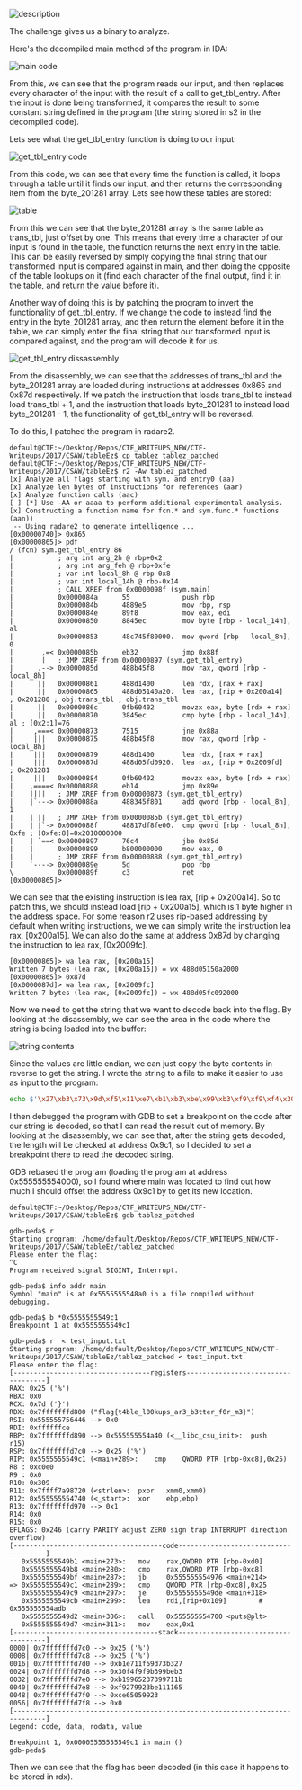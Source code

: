 ![description](images/description.png)

The challenge gives us a binary to analyze.

Here's the decompiled main method of the program in IDA:

![main code](images/main.png)

From this, we can see that the program reads our input, and then replaces every character of the input with the result of a call to get_tbl_entry. After the input is done being transformed, it compares the result to some constant string defined in the program (the string stored in s2 in the decompiled code).

Lets see what the get_tbl_entry function is doing to our input:

![get_tbl_entry code](images/get_tbl_entry.png)

From this code, we can see that every time the function is called, it loops through a table until it finds our input, and then returns the corresponding item from the byte_201281 array. Lets see how these tables are stored:

![table](images/table.png)

From this we can see that the byte_201281 array is the same table as trans_tbl, just offset by one. This means that every time a character of our input is found in the table, the function returns the next entry in the table. This can be easily reversed by simply copying the final string that our transformed input is compared against in main, and then doing the opposite of the table lookups on it (find each character of the final output, find it in the table, and return the value before it). 

Another way of doing this is by patching the program to invert the functionality of get_tbl_entry. If we change the code to instead find the entry in the byte_201281 array, and then return the element before it in the table, we can simply enter the final string that our transformed input is compared against, and the program will decode it for us.

![get_tbl_entry dissassembly](images/get_tbl_entry_dasm.png)

From the disassembly, we can see that the addresses of trans_tbl and the byte_201281 array are loaded during instructions at addresses 0x865 and 0x87d respectively. If we patch the instruction that loads trans_tbl to instead load trans_tbl + 1, and the instruction that loads byte_201281 to instead load byte_201281 - 1, the functionality of get_tbl_entry will be reversed.

To do this, I patched the program in radare2.

```
default@CTF:~/Desktop/Repos/CTF_WRITEUPS_NEW/CTF-Writeups/2017/CSAW/tableEz$ cp tablez tablez_patched
default@CTF:~/Desktop/Repos/CTF_WRITEUPS_NEW/CTF-Writeups/2017/CSAW/tableEz$ r2 -Aw tablez_patched
[x] Analyze all flags starting with sym. and entry0 (aa)
[x] Analyze len bytes of instructions for references (aar)
[x] Analyze function calls (aac)
[ ] [*] Use -AA or aaaa to perform additional experimental analysis.
[x] Constructing a function name for fcn.* and sym.func.* functions (aan))
 -- Using radare2 to generate intelligence ...
[0x00000740]> 0x865
[0x00000865]> pdf
/ (fcn) sym.get_tbl_entry 86
|           ; arg int arg_2h @ rbp+0x2
|           ; arg int arg_feh @ rbp+0xfe
|           ; var int local_8h @ rbp-0x8
|           ; var int local_14h @ rbp-0x14
|           ; CALL XREF from 0x0000098f (sym.main)
|           0x0000084a      55             push rbp
|           0x0000084b      4889e5         mov rbp, rsp
|           0x0000084e      89f8           mov eax, edi
|           0x00000850      8845ec         mov byte [rbp - local_14h], al
|           0x00000853      48c745f80000.  mov qword [rbp - local_8h], 0
|       ,=< 0x0000085b      eb32           jmp 0x88f
|       |   ; JMP XREF from 0x00000897 (sym.get_tbl_entry)
|      .--> 0x0000085d      488b45f8       mov rax, qword [rbp - local_8h]
|      ||   0x00000861      488d1400       lea rdx, [rax + rax]
|      ||   0x00000865      488d05140a20.  lea rax, [rip + 0x200a14]   ; 0x201280 ; obj.trans_tbl ; obj.trans_tbl
|      ||   0x0000086c      0fb60402       movzx eax, byte [rdx + rax]
|      ||   0x00000870      3845ec         cmp byte [rbp - local_14h], al ; [0x2:1]=76
|     ,===< 0x00000873      7515           jne 0x88a
|     |||   0x00000875      488b45f8       mov rax, qword [rbp - local_8h]
|     |||   0x00000879      488d1400       lea rdx, [rax + rax]
|     |||   0x0000087d      488d05fd0920.  lea rax, [rip + 0x2009fd]   ; 0x201281
|     |||   0x00000884      0fb60402       movzx eax, byte [rdx + rax]
|    ,====< 0x00000888      eb14           jmp 0x89e
|    ||||   ; JMP XREF from 0x00000873 (sym.get_tbl_entry)
|    |`---> 0x0000088a      488345f801     add qword [rbp - local_8h], 1
|    | ||   ; JMP XREF from 0x0000085b (sym.get_tbl_entry)
|    | |`-> 0x0000088f      48817df8fe00.  cmp qword [rbp - local_8h], 0xfe ; [0xfe:8]=0x2010000000
|    | `==< 0x00000897      76c4           jbe 0x85d
|    |      0x00000899      b800000000     mov eax, 0
|    |      ; JMP XREF from 0x00000888 (sym.get_tbl_entry)
|    `----> 0x0000089e      5d             pop rbp
\           0x0000089f      c3             ret
[0x00000865]> 
```

We can see that the existing instruction is lea rax, [rip + 0x200a14]. So to patch this, we should instead load [rip + 0x200a15], which is 1 byte higher in the address space. For some reason r2 uses rip-based addressing by default when writing instructions, we we can simply write the instruction lea rax, [0x200a15]. We can also do the same at address 0x87d by changing the instruction to lea rax, [0x2009fc]. 

```
[0x00000865]> wa lea rax, [0x200a15]
Written 7 bytes (lea rax, [0x200a15]) = wx 488d05150a2000
[0x00000865]> 0x87d
[0x0000087d]> wa lea rax, [0x2009fc]
Written 7 bytes (lea rax, [0x2009fc]) = wx 488d05fc092000
```

Now we need to get the string that we want to decode back into the flag. By looking at the disassembly, we can see the area in the code where the string is being loaded into the buffer:

![string contents](images/string_info.png)

Since the values are little endian, we can just copy the byte contents in reverse to get the string. I wrote the string to a file to make it easier to use as input to the program:

```bash
echo $'\x27\xb3\x73\x9d\xf5\x11\xe7\xb1\xb3\xbe\x99\xb3\xf9\xf9\xf4\x30\x1b\x71\x99\x73\x23\x65\x99\xb1\x65\x11\x11\xbe\x23\x99\x27\xf9\x23\x99\x05\x65\xce' > test_input.txt
```

I then debugged the program with GDB to set a breakpoint on the code after our string is decoded, so that I can read the result out of memory. By looking at the disassembly, we can see that, after the string gets decoded, the length will be checked at address 0x9c1, so I decided to set a breakpoint there to read the decoded string.


GDB rebased the program (loading the program at address 0x555555554000), so I found where main was located to find out how much I should offset the address 0x9c1 by to get its new location.

```
default@CTF:~/Desktop/Repos/CTF_WRITEUPS_NEW/CTF-Writeups/2017/CSAW/tableEz$ gdb tablez_patched 

gdb-peda$ r
Starting program: /home/default/Desktop/Repos/CTF_WRITEUPS_NEW/CTF-Writeups/2017/CSAW/tableEz/tablez_patched 
Please enter the flag:
^C
Program received signal SIGINT, Interrupt.

gdb-peda$ info addr main
Symbol "main" is at 0x5555555548a0 in a file compiled without debugging.

gdb-peda$ b *0x5555555549c1
Breakpoint 1 at 0x5555555549c1

gdb-peda$ r  < test_input.txt
Starting program: /home/default/Desktop/Repos/CTF_WRITEUPS_NEW/CTF-Writeups/2017/CSAW/tableEz/tablez_patched < test_input.txt
Please enter the flag:
[----------------------------------registers-----------------------------------]
RAX: 0x25 ('%')
RBX: 0x0 
RCX: 0x7d ('}')
RDX: 0x7fffffffd800 ("flag{t4ble_l00kups_ar3_b3tter_f0r_m3}")
RSI: 0x555555756446 --> 0x0 
RDI: 0xffffffce 
RBP: 0x7fffffffd890 --> 0x555555554a40 (<__libc_csu_init>:  push   r15)
RSP: 0x7fffffffd7c0 --> 0x25 ('%')
RIP: 0x5555555549c1 (<main+289>:    cmp    QWORD PTR [rbp-0xc8],0x25)
R8 : 0xc0e0 
R9 : 0x0 
R10: 0x309 
R11: 0x7ffff7a98720 (<strlen>:  pxor   xmm0,xmm0)
R12: 0x555555554740 (<_start>:  xor    ebp,ebp)
R13: 0x7fffffffd970 --> 0x1 
R14: 0x0 
R15: 0x0
EFLAGS: 0x246 (carry PARITY adjust ZERO sign trap INTERRUPT direction overflow)
[-------------------------------------code-------------------------------------]
   0x5555555549b1 <main+273>:   mov    rax,QWORD PTR [rbp-0xd0]
   0x5555555549b8 <main+280>:   cmp    rax,QWORD PTR [rbp-0xc8]
   0x5555555549bf <main+287>:   jb     0x555555554976 <main+214>
=> 0x5555555549c1 <main+289>:   cmp    QWORD PTR [rbp-0xc8],0x25
   0x5555555549c9 <main+297>:   je     0x5555555549de <main+318>
   0x5555555549cb <main+299>:   lea    rdi,[rip+0x109]        # 0x555555554adb
   0x5555555549d2 <main+306>:   call   0x555555554700 <puts@plt>
   0x5555555549d7 <main+311>:   mov    eax,0x1
[------------------------------------stack-------------------------------------]
0000| 0x7fffffffd7c0 --> 0x25 ('%')
0008| 0x7fffffffd7c8 --> 0x25 ('%')
0016| 0x7fffffffd7d0 --> 0xb1e711f59d73b327 
0024| 0x7fffffffd7d8 --> 0x30f4f9f9b399beb3 
0032| 0x7fffffffd7e0 --> 0xb19965237399711b 
0040| 0x7fffffffd7e8 --> 0xf9279923be111165 
0048| 0x7fffffffd7f0 --> 0xce65059923 
0056| 0x7fffffffd7f8 --> 0x0 
[------------------------------------------------------------------------------]
Legend: code, data, rodata, value

Breakpoint 1, 0x00005555555549c1 in main ()
gdb-peda$ 
```
Then we can see that the flag has been decoded (in this case it happens to be stored in rdx).